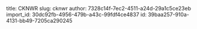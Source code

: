 title: CKNWR
slug: cknwr
author: 7328c14f-7ec2-4511-a24d-29a1c5ce23eb
import_id: 30dc92fb-4956-479b-a43c-99fdf4ce4837
id: 39baa257-910a-4131-bb49-7205ca290245
